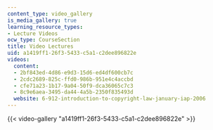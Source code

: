 ```yaml
---
content_type: video_gallery
is_media_gallery: true
learning_resource_types:
- Lecture Videos
ocw_type: CourseSection
title: Video Lectures
uid: a1419ff1-26f3-5433-c5a1-c2dee896822e
videos:
  content:
  - 2bf843ed-4d86-e9d3-15d6-ed4df600cb7c
  - 2cdc2689-825c-ffd0-986b-951e4c4accbd
  - cfe71a23-1b17-9a04-50f9-dca36065c7c3
  - 8c9e6aea-3495-da44-4a5b-2350f835493d
  website: 6-912-introduction-to-copyright-law-january-iap-2006
---
```



{{< video-gallery "a1419ff1-26f3-5433-c5a1-c2dee896822e" >}}

